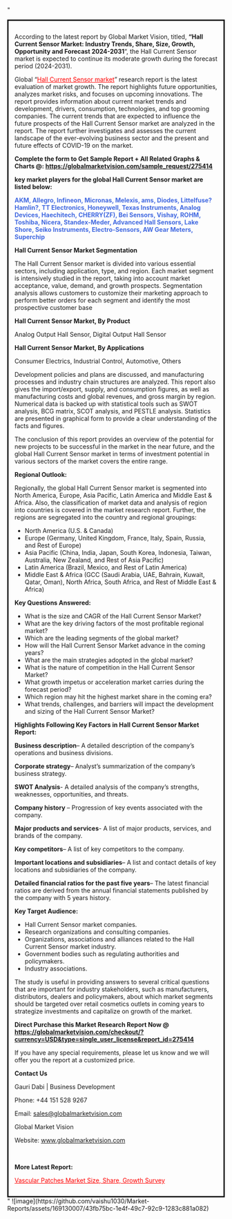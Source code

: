 "<div style='border: 3px solid black; padding: 1em;'>

According to the latest report by Global Market Vision, titled, <strong>“Hall Current Sensor Market: Industry Trends, Share, Size, Growth, Opportunity and Forecast 2024-2031</strong>“, the Hall Current Sensor market is expected to continue its moderate growth during the forecast period (2024-2031).

Global “<a style='color: #ff0000;' href='https://globalmarketvision.com/reports/global-hall-current-sensor-market/275414'>Hall Current Sensor market</a>” research report is the latest evaluation of market growth. The report highlights future opportunities, analyzes market risks, and focuses on upcoming innovations. The report provides information about current market trends and development, drivers, consumption, technologies, and top grooming companies. The current trends that are expected to influence the future prospects of the Hall Current Sensor market are analyzed in the report. The report further investigates and assesses the current landscape of the ever-evolving business sector and the present and future effects of COVID-19 on the market.

<strong>Complete the form to Get Sample Report + All Related Graphs &amp; Charts @: <a style='color: #ff0000;' href='https://globalmarketvision.com/sample_request/275414?utm_source=linkedinPulse&utm_medium=SN&utm_campaign=SN'><strong>https://globalmarketvision.com/sample_request/275414</strong></a></strong>

<strong>key market players for the global Hall Current Sensor market are listed below:</strong>

<strong style='color: #4169e1;'>AKM, Allegro, Infineon, Micronas, Melexis, ams, Diodes, Littelfuse?Hamlin?, TT Electronics, Honeywell, Texas Instruments, Analog Devices, Haechitech, CHERRY(ZF), Bei Sensors, Vishay, ROHM, Toshiba, Nicera, Standex-Meder, Advanced Hall Sensors, Lake Shore, Seiko Instruments, Electro-Sensors, AW Gear Meters, Superchip</strong>

<strong>Hall Current Sensor Market Segmentation</strong>

The Hall Current Sensor market is divided into various essential sectors, including application, type, and region. Each market segment is intensively studied in the report, taking into account market acceptance, value, demand, and growth prospects. Segmentation analysis allows customers to customize their marketing approach to perform better orders for each segment and identify the most prospective customer base

<strong>Hall Current Sensor Market, By Product</strong>

Analog Output Hall Sensor, Digital Output Hall Sensor

<strong>Hall Current Sensor Market, By Applications</strong>

Consumer Electrics, Industrial Control, Automotive, Others

Development policies and plans are discussed, and manufacturing processes and industry chain structures are analyzed. This report also gives the import/export, supply, and consumption figures, as well as manufacturing costs and global revenues, and gross margin by region. Numerical data is backed up with statistical tools such as SWOT analysis, BCG matrix, SCOT analysis, and PESTLE analysis. Statistics are presented in graphical form to provide a clear understanding of the facts and figures.

The conclusion of this report provides an overview of the potential for new projects to be successful in the market in the near future, and the global Hall Current Sensor market in terms of investment potential in various sectors of the market covers the entire range.

<strong>Regional Outlook:</strong>

Regionally, the global Hall Current Sensor market is segmented into North America, Europe, Asia Pacific, Latin America and Middle East &amp; Africa. Also, the classification of market data and analysis of region into countries is covered in the market research report. Further, the regions are segregated into the country and regional groupings:
<ul>
  <li>North America (U.S. &amp; Canada)</li>
  <li>Europe (Germany, United Kingdom, France, Italy, Spain, Russia, and Rest of Europe)</li>
  <li>Asia Pacific (China, India, Japan, South Korea, Indonesia, Taiwan, Australia, New Zealand, and Rest of Asia Pacific)</li>
  <li>Latin America (Brazil, Mexico, and Rest of Latin America)</li>
  <li>Middle East &amp; Africa (GCC (Saudi Arabia, UAE, Bahrain, Kuwait, Qatar, Oman), North Africa, South Africa, and Rest of Middle East &amp; Africa)</li>
</ul>
<strong>Key Questions Answered:</strong>
<ul>
  <li>What is the size and CAGR of the Hall Current Sensor Market?</li>
  <li>What are the key driving factors of the most profitable regional market?</li>
  <li>Which are the leading segments of the global market?</li>
  <li>How will the Hall Current Sensor Market advance in the coming years?</li>
  <li>What are the main strategies adopted in the global market?</li>
  <li>What is the nature of competition in the Hall Current Sensor Market?</li>
  <li>What growth impetus or acceleration market carries during the forecast period?</li>
  <li>Which region may hit the highest market share in the coming era?</li>
  <li>What trends, challenges, and barriers will impact the development and sizing of the Hall Current Sensor Market?</li>
</ul>
<strong>Highlights Following Key Factors in Hall Current Sensor Market Report:</strong>

<strong>Business description</strong>– A detailed description of the company’s operations and business divisions.

<strong>Corporate strategy</strong>– Analyst’s summarization of the company’s business strategy.

<strong>SWOT Analysis</strong>- A detailed analysis of the company’s strengths, weaknesses, opportunities, and threats.

<strong>Company history</strong> – Progression of key events associated with the company.

<strong>Major products and services</strong>- A list of major products, services, and brands of the company.

<strong>Key competitors</strong>– A list of key competitors to the company.

<strong>Important locations and subsidiaries</strong>– A list and contact details of key locations and subsidiaries of the company.

<strong>Detailed financial ratios for the past five years</strong>– The latest financial ratios are derived from the annual financial statements published by the company with 5 years history.

<strong>Key Target Audience:</strong>
<ul>
  <li>Hall Current Sensor market companies.</li>
  <li>Research organizations and consulting companies.</li>
  <li>Organizations, associations and alliances related to the Hall Current Sensor market industry.</li>
  <li>Government bodies such as regulating authorities and policymakers.</li>
  <li>Industry associations.</li>
</ul>
The study is useful in providing answers to several critical questions that are important for industry stakeholders, such as manufacturers, distributors, dealers and policymakers, about which market segments should be targeted over retail cosmetics outlets in coming years to strategize investments and capitalize on growth of the market.

<strong>Direct Purchase this Market Research Report Now @ </strong><strong><a style='color: #ff0000;' href='https://globalmarketvision.com/checkout/?currency=USD&type=single_user_license&report_id=275414?utm_source=linkedinPulse&utm_medium=SN&utm_campaign=SN'><strong>https://globalmarketvision.com/checkout/?currency=USD&type=single_user_license&report_id=275414</strong></a></strong>

If you have any special requirements, please let us know and we will offer you the report at a customized price.
<p id='ember58' class='ember-view reader-content-blocks__paragraph'><strong>Contact Us</strong></p>
<p id='ember59' class='ember-view reader-content-blocks__paragraph'>Gauri Dabi | Business Development</p>
<p id='ember60' class='ember-view reader-content-blocks__paragraph'>Phone: +44 151 528 9267</p>
Email: <a href='mailto:sales@globalmarketvision.com'>sales@globalmarketvision.com</a>

Global Market Vision

Website: <a href='http://www.globalmarketvision.com'>www.globalmarketvision.com</a>

&nbsp;

<strong>More Latest Report:</strong>

<a style='color: #ff0000;' href='https://medium.com/@rucharoy818/vascular-patches-market-size-share-growth-survey-2696db13430f'>Vascular Patches Market Size, Share, Growth Survey</a>

</div>"
![image](https://github.com/vaishu1030/Market-Reports/assets/169130007/43fb75bc-1e4f-49c7-92c9-1283c881a082)
